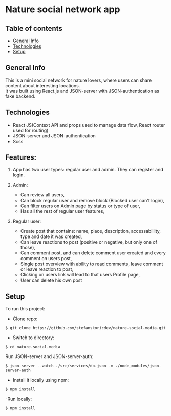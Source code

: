 # Nature social network app

## Table of contents

- [General Info](#general-info)
- [Technologies](#technologies)
- [Setup](#setup)

## General Info

This is a mini social network for nature lovers, where users can share content about interesting locations.<br> It was built using React.js and JSON-server with JSON-authentication as fake backend.

## Technologies

- React JS(Context API and props used to manage data flow, React router used for routing)
- JSON-server and JSON-authentication
- Scss

## Features:

1. App has two user types: regular user and admin. They can register and login.

2. Admin:

   - Can review all users,
   - Can block regular user and remove block (Blocked user can't login),
   - Can filter users on Admin page by status or type of user,
   - Has all the rest of regular user features,

3. Regular user:
   - Create post that contains: name, place, description, accessabillity, type and date it was created,
   - Can leave reactions to post (positive or negative, but only one of those),
   - Can comment post, and can delete comment user created and every comment on users post,
   - Single post overview with ability to read comments, leave comment or leave reaction to post,
   - Clicking on users link will lead to that users Profile page,
   - User can delete his own post

## Setup

To run this project:

- Clone repo:

```
$ git clone https://github.com/stefanskoricdev/nature-social-media.git
```

- Switch to directory:

```
$ cd nature-social-media
```

Run JSON-server and JSON-server-auth:

```
$ json-server --watch ./src/services/db.json -m ./node_modules/json-server-auth
```

- Install it locally using npm:

```
$ npm install
```

-Run locally:

```
$ npm install
```
